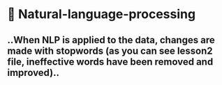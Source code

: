 # 📌 Natural-language-processing

## ..When NLP is applied to the data, changes are made with stopwords (as you can see lesson2 file, ineffective words have been removed and improved)..
